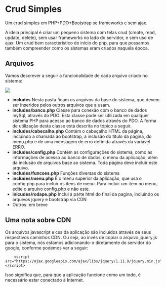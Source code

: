 # Crud Simples #

Um crud simples em PHP+PDO+Bootstrap se frameworks e sem ajax.

A ideia principal é criar um pequeno sistema com telas crud (create, read, update, delete), sem usar frameworks no lado do servidor, e sem uso de ajax. Um crud bem característico do início do php, para que possamos também compreender como os sistemas eram criados naquela época.

## Arquivos ##

Vamos descrever a seguir a funcionalidade de cada arquivo criado no sistema:

![](http://i.imgur.com/pEOH3b8.png)

- **includes** Nesta pasta ficam os arquivos da base do sistema, que devem ser inseridos pelos outros arquivos que a usam.
- **includes/banco.php** Classe para conexão com o banco de dados mySql, através do PDO. Esta classe pode ser utilizada em qualquer sistema PHP para acesso ao banco de dados através do PDO. A forma de utilização desta classe está descrita no tópico a seguir.
- **includes/cabecalho.php** Contém o cabeçalho HTML da página, incluindo a chamada ao bootstrap, a inclusão do título da página, do menu.php e de uma mensagem de erro definida através da variável ERRO.
- **includes/config.php** Contém as configurações do sistema, como as informações de acesso ao banco de dados, o menu da aplicação, além da inclusão de arquivos base ao sistema. Toda página deve incluir este arquivo.
- **includes/funcoes.php** Funções diversas do sistema
- **includes/menu.php** É o menu superior da aplicação, que usa o config.php para incluir os itens de menu. Para incluir um item no menu, edite o arquivo config.php e não este.
- **inlcudes/rodape.php** Inclui a parte html do final da pagina, incluindo os arquivos jquery e bootstrap via CDN
- Outros: em breve

## Uma nota sobre CDN ##

Os arquivos javascript e css da aplicação são incluidos através de seus respectivos caminhos CDN. Ou seja, ao invés de copiar o arquivo jquery.js para o sistema, nós estamos adicionando-o diretamente do servidor do google, conforme podemos ver a seguir:

        <script src="https://ajax.googleapis.com/ajax/libs/jquery/1.11.0/jquery.min.js"></script>

Isso significa que, para que a aplicação funcione como um todo, é necessário estar conectado à Internet.



